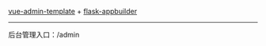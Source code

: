 [vue-admin-template](https://github.com/PanJiaChen/vue-admin-template)  +  [flask-appbuilder](https://github.com/dpgaspar/Flask-AppBuilder)

---

后台管理入口：/admin